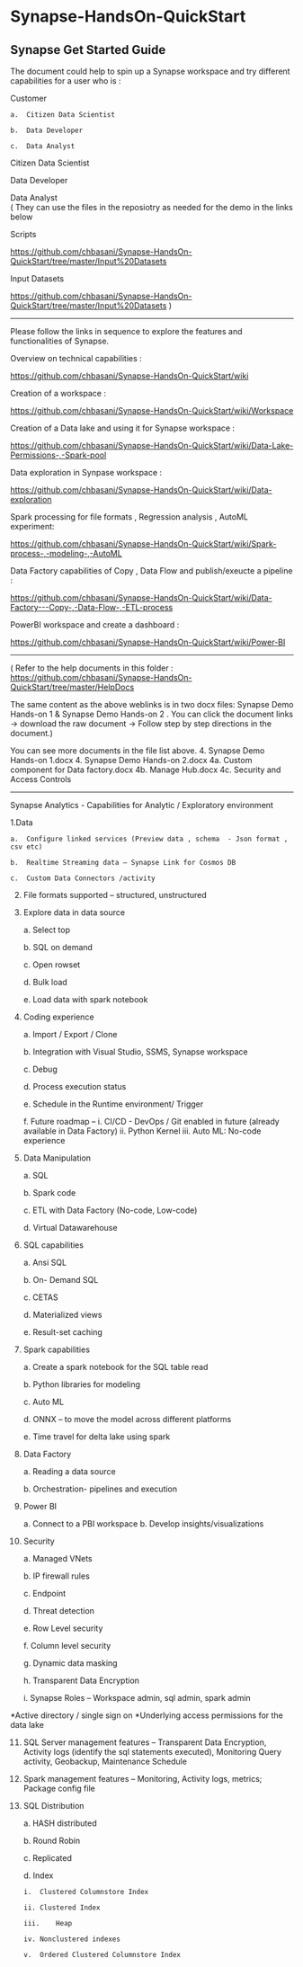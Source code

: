 # Synapse-HandsOn-QuickStart
Synapse Get Started Guide
----------------------------------------------------------------------------------------------------
The document could help to spin up a Synapse workspace and try different capabilities for a user who is :


Customer 

    a.	Citizen Data Scientist 

    b.	Data Developer 

    c.	Data Analyst
  

Citizen Data Scientist 

Data Developer 

Data Analyst  
(
They can use the files in the reposiotry as needed for the demo in the links below

Scripts 

https://github.com/chbasani/Synapse-HandsOn-QuickStart/tree/master/Input%20Datasets

Input Datasets 

https://github.com/chbasani/Synapse-HandsOn-QuickStart/tree/master/Input%20Datasets
)


----------------------------------------------------------------------------------------------------


Please follow the links in sequence to explore the features and functionalities of Synapse. 



Overview on technical capabilities : 

https://github.com/chbasani/Synapse-HandsOn-QuickStart/wiki

Creation of a workspace : 

https://github.com/chbasani/Synapse-HandsOn-QuickStart/wiki/Workspace

Creation of a Data lake and using it for Synapse workspace : 

https://github.com/chbasani/Synapse-HandsOn-QuickStart/wiki/Data-Lake-Permissions-,-Spark-pool

Data exploration in Synpase workspace : 

https://github.com/chbasani/Synapse-HandsOn-QuickStart/wiki/Data-exploration

Spark processing for file formats  , Regression analysis , AutoML experiment: 

https://github.com/chbasani/Synapse-HandsOn-QuickStart/wiki/Spark-process-,-modeling-,-AutoML

Data Factory capabilities of Copy , Data Flow and publish/exeucte a pipeline : 

https://github.com/chbasani/Synapse-HandsOn-QuickStart/wiki/Data-Factory---Copy-,-Data-Flow-,-ETL-process

PowerBI workspace and create a dashboard : 

https://github.com/chbasani/Synapse-HandsOn-QuickStart/wiki/Power-BI

----------------------------------------------------------------------------------------------------
(  Refer to the help documents in this folder :  https://github.com/chbasani/Synapse-HandsOn-QuickStart/tree/master/HelpDocs

The same content as the above weblinks is in two docx files: Synapse Demo Hands-on 1 & Synapse Demo Hands-on 2 .
You can click the document links -> download the raw document -> Follow step by step directions in the document.)

You can see more documents in the file list above.
4. Synapse Demo Hands-on 1.docx
4. Synapse Demo Hands-on 2.docx
4a. Custom component for Data factory.docx
4b. Manage Hub.docx
4c. Security and Access Controls

----------------------------------------------------------------------------------------------------

Synapse Analytics - Capabilities for Analytic / Exploratory environment

1.Data 

    a.	Configure linked services (Preview data , schema  - Json format , csv etc) 

    b.	Realtime Streaming data – Synapse Link for Cosmos DB

    c.	Custom Data Connectors /activity
  

2.	File formats supported – structured, unstructured

3.	Explore data in data source 

    a.	Select top

    b.	SQL on demand 

    c.	Open rowset

    d.	Bulk load

    e.	Load data with spark notebook

4.	Coding experience 

    a.	Import / Export / Clone

    b.	Integration with Visual Studio, SSMS, Synapse workspace

    c.	Debug 

    d.	Process execution status 

    e.	Schedule in the Runtime environment/ Trigger 

    f.	Future roadmap – 
                i.	CI/CD - DevOps / Git enabled in future (already available in Data Factory)
                ii.	Python Kernel 
                iii.	Auto ML: No-code experience

5.	Data Manipulation 

    a.	SQL 

    b.	Spark code

    c.	ETL with Data Factory (No-code, Low-code)

    d.	Virtual Datawarehouse

6.	SQL capabilities  

    a.	Ansi SQL

    b.	On- Demand SQL 

    c.	CETAS

    d.	Materialized views

    e.	Result-set caching

7.	Spark capabilities

    a.	Create a spark notebook for the SQL table read   

    b.	Python libraries for modeling 

    c.	Auto ML

    d.	ONNX – to move the model across different platforms 

    e.	Time travel for delta lake using spark

8.	Data Factory

    a.	Reading a data source

    b.	Orchestration- pipelines and execution

9.	Power BI 

    a.	Connect to a PBI workspace 
    b.  Develop insights/visualizations

10.	Security

    a.	Managed VNets

    b.	IP firewall rules

    c.	Endpoint

    d.	Threat detection

    e.	Row Level security 

    f.	Column level security

    g.	Dynamic data masking

    h.	Transparent Data Encryption

    i.	Synapse Roles – Workspace admin, sql admin, spark admin

*Active directory / single sign on 
*Underlying access permissions for the data lake 

11.	SQL Server management features – Transparent Data Encryption, Activity logs (identify the sql statements executed), Monitoring Query activity, Geobackup, Maintenance Schedule 

12.	Spark management features – Monitoring, Activity logs, metrics; Package config file 

13.	SQL Distribution 

    a.	HASH distributed

    b.	Round Robin

    c.	Replicated

    d.	Index 

        i.	Clustered Columnstore Index 

        ii.	Clustered Index 

        iii.	Heap 

        iv.	Nonclustered indexes

        v.	Ordered Clustered Columnstore Index

